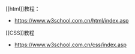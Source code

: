 [[html]]教程：
- https://www.w3school.com.cn/html/index.asp


[[CSS]]教程
- https://www.w3school.com.cn/css/index.asp